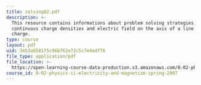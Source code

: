 ```yaml
---
title: solving02.pdf
description: >-
  This resource contains informations about problem solving strategies,
  continuous charge densities and electric field on the axis of a line of
  charge.
type: course
layout: pdf
uid: 3eb3a9581f5c96b762e72c5c7e4adf76
file_type: application/pdf
file_location: >-
  https://open-learning-course-data-production.s3.amazonaws.com/8-02-physics-ii-electricity-and-magnetism-spring-2007/3eb3a9581f5c96b762e72c5c7e4adf76_solving02.pdf
course_id: 8-02-physics-ii-electricity-and-magnetism-spring-2007
---
```

